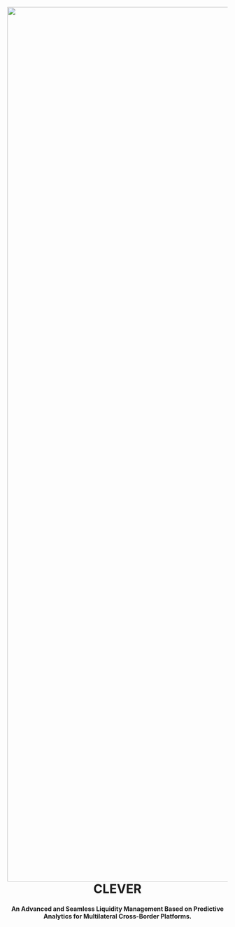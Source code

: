 <h1 align="center">
  <br>
  <a href="http://3.23.23.175:3000"><img src="https://github.com/gatotkaca-team/clever/blob/main/images/logo.svg" alt="Clever" width="2000"></a>
  <br>
  CLEVER
  <br>
</h1>

<h4 align="center">An Advanced and Seamless Liquidity Management Based on Predictive Analytics for Multilateral Cross-Border Platforms​.</h4>
